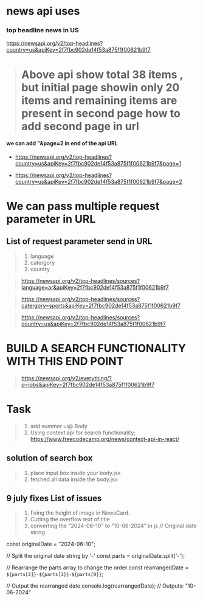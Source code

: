 # news api uses

### top headline news in US

https://newsapi.org/v2/top-headlines?country=us&apiKey=2f7fbc902de14f53a875f1f00621b9f7

> # Above api show total 38 items , but initial page showin only 20 items and remaining items are present in second page how to add second page in url

#### we can add "&page=2 in end of the api URL

- https://newsapi.org/v2/top-headlines?country=us&apiKey=2f7fbc902de14f53a875f1f00621b9f7&page=1

- https://newsapi.org/v2/top-headlines?country=us&apiKey=2f7fbc902de14f53a875f1f00621b9f7&page=2

# We can pass multiple request parameter in URL

## List of request parameter send in URL

> 1. language
> 2. catergory
> 3. country

> https://newsapi.org/v2/top-headlines/sources?language=ar&apiKey=2f7fbc902de14f53a875f1f00621b9f7

> https://newsapi.org/v2/top-headlines/sources?catergory=sports&apiKey=2f7fbc902de14f53a875f1f00621b9f7

> https://newsapi.org/v2/top-headlines/sources?country=us&apiKey=2f7fbc902de14f53a875f1f00621b9f7

# BUILD A SEARCH FUNCTIONALITY WITH THIS END POINT

> https://newsapi.org/v2/everything/?q=jobs&apiKey=2f7fbc902de14f53a875f1f00621b9f7

# Task

> 1. add summer ui@ Body
> 2. Using context api for search functionality;
>    https://www.freecodecamp.org/news/context-api-in-react/

## solution of search box

> 1. place input box inside your body.jsx
> 2. fetched all data inside the body.jsx

## 9 july fixes List of issues

> 1. fixing the height of image in NewsCard.
> 2. Cutting the overflow text of title .
> 3. converting the "2024-06-10" to "10-06-2024" in js
>    // Original date string

const originalDate = "2024-06-10";

// Split the original date string by '-'
const parts = originalDate.split('-');

// Rearrange the parts array to change the order
const rearrangedDate = `${parts[2]}-${parts[1]}-${parts[0]}`;

// Output the rearranged date
console.log(rearrangedDate); // Outputs: "10-06-2024"
